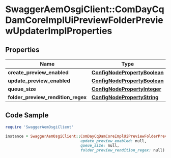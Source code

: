 # SwaggerAemOsgiClient::ComDayCqDamCoreImplUiPreviewFolderPreviewUpdaterImplProperties

## Properties

Name | Type | Description | Notes
------------ | ------------- | ------------- | -------------
**create_preview_enabled** | [**ConfigNodePropertyBoolean**](ConfigNodePropertyBoolean.md) |  | [optional] 
**update_preview_enabled** | [**ConfigNodePropertyBoolean**](ConfigNodePropertyBoolean.md) |  | [optional] 
**queue_size** | [**ConfigNodePropertyInteger**](ConfigNodePropertyInteger.md) |  | [optional] 
**folder_preview_rendition_regex** | [**ConfigNodePropertyString**](ConfigNodePropertyString.md) |  | [optional] 

## Code Sample

```ruby
require 'SwaggerAemOsgiClient'

instance = SwaggerAemOsgiClient::ComDayCqDamCoreImplUiPreviewFolderPreviewUpdaterImplProperties.new(create_preview_enabled: null,
                                 update_preview_enabled: null,
                                 queue_size: null,
                                 folder_preview_rendition_regex: null)
```



